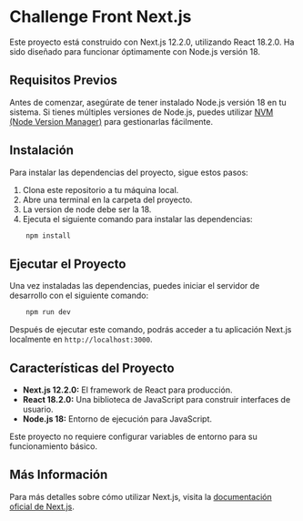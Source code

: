 # Challenge Front Next.js

Este proyecto está construido con Next.js 12.2.0, utilizando React 18.2.0. Ha sido diseñado para funcionar óptimamente con Node.js versión 18.

## Requisitos Previos

Antes de comenzar, asegúrate de tener instalado Node.js versión 18 en tu sistema. Si tienes múltiples versiones de Node.js, puedes utilizar [NVM (Node Version Manager)](https://github.com/nvm-sh/nvm) para gestionarlas fácilmente.

## Instalación

Para instalar las dependencias del proyecto, sigue estos pasos:

1. Clona este repositorio a tu máquina local.
2. Abre una terminal en la carpeta del proyecto.
3. La version de node debe ser la 18.
4. Ejecuta el siguiente comando para instalar las dependencias:

```bash 
    npm install
```

## Ejecutar el Proyecto

Una vez instaladas las dependencias, puedes iniciar el servidor de desarrollo con el siguiente comando:

```bash 
    npm run dev
```

Después de ejecutar este comando, podrás acceder a tu aplicación Next.js localmente en `http://localhost:3000`.

## Características del Proyecto

- **Next.js 12.2.0:** El framework de React para producción.
- **React 18.2.0:** Una biblioteca de JavaScript para construir interfaces de usuario.
- **Node.js 18:** Entorno de ejecución para JavaScript.

Este proyecto no requiere configurar variables de entorno para su funcionamiento básico.

## Más Información

Para más detalles sobre cómo utilizar Next.js, visita la [documentación oficial de Next.js](https://nextjs.org/docs).
